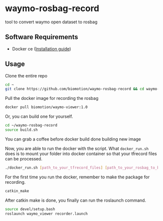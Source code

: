 # waymo-rosbag-record
tool to convert waymo open dataset to rosbag


## Software Requirements
- Docker ce ([Installation guide](https://docs.docker.com/engine/install/ubuntu/))


## Usage

Clone the entire repo
```bash
cd ~ 
git clone https://github.com/biomotion/waymo-rosbag-record && cd waymo-rosbag-record
```

Pull the docker image for recording the rosbag
```bash
docker pull biomotion/waymo-viewer:1.0
```

Or, you can build one for yourself.
```bash
cd ~/waymo-rosbag-record
source build.sh
```
You can grab a coffee before docker build done building new image

Now, you are able to run the docker with the script.
What `docker_run.sh` does is to mount your folder into docker container so that your tfrecord files can be processed.
```bash
./docker_run.sh [path_to_your_tfrecord_files] [path_to_your_rosbag_to_be_output]
```

For the first time you run the docker, remember to make the package for recording.
```bash
catkin_make
```

After catkin make is done, you finally can run the roslaunch command.
```bash
source devel/setup.bash
roslaunch waymo_viewer recorder.launch
```
